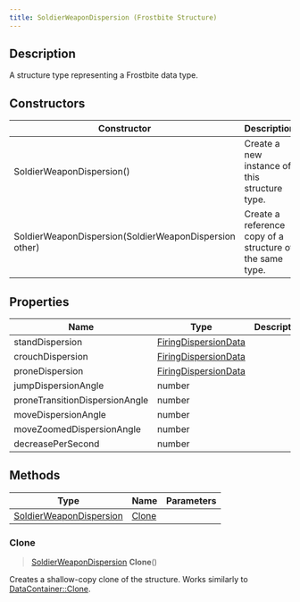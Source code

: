 ```yaml
---
title: SoldierWeaponDispersion (Frostbite Structure)
---
```

## Description

A structure type representing a Frostbite data type.

## Constructors

| Constructor                                            | Description                                              |
| ------------------------------------------------------ | -------------------------------------------------------- |
| SoldierWeaponDispersion()                              | Create a new instance of this structure type.            |
| SoldierWeaponDispersion(SoldierWeaponDispersion other) | Create a reference copy of a structure of the same type. |

## Properties

| Name                           | Type                                         | Description |
| ------------------------------ | -------------------------------------------- | ----------- |
| standDispersion                | [FiringDispersionData](FiringDispersionData) |             |
| crouchDispersion               | [FiringDispersionData](FiringDispersionData) |             |
| proneDispersion                | [FiringDispersionData](FiringDispersionData) |             |
| jumpDispersionAngle            | number                                       |             |
| proneTransitionDispersionAngle | number                                       |             |
| moveDispersionAngle            | number                                       |             |
| moveZoomedDispersionAngle      | number                                       |             |
| decreasePerSecond              | number                                       |             |

## Methods

| Type                                               | Name            | Parameters |
| -------------------------------------------------- | --------------- | ---------- |
| [SoldierWeaponDispersion](SoldierWeaponDispersion) | [Clone](#clone) |            |

### Clone

> [SoldierWeaponDispersion](SoldierWeaponDispersion) **Clone**()

Creates a shallow-copy clone of the structure. Works similarly to [DataContainer::Clone](/vext/ref/cls/shr/datacontainer#clone).
